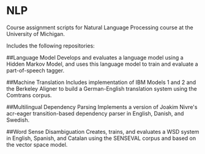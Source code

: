 # NLP

Course assignment scripts for Natural Language Processing course at the University of Michigan.

Includes the following repositories:

##Language Model
Develops and evaluates a language model using a Hidden Markov Model, and uses this language model to train and evaluate a part-of-speech tagger.

##Machine Translation
Includes implementation of IBM Models 1 and 2 and the Berkeley Aligner to build a German-English translation system using the Comtrans corpus.

##Multilingual Dependency Parsing
Implements a version of Joakim Nivre's acr-eager transition-based dependency parser in English, Danish, and Swedish.

##Word Sense Disambiguation
Creates, trains, and evaluates a WSD system in English, Spanish, and Catalan using the SENSEVAL corpus and based on the vector space model.

